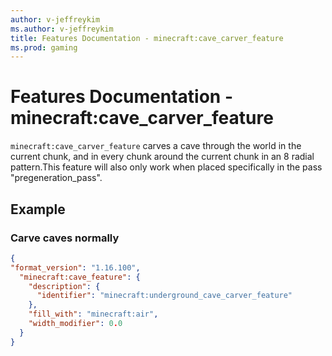 ```yaml
---
author: v-jeffreykim
ms.author: v-jeffreykim
title: Features Documentation - minecraft:cave_carver_feature
ms.prod: gaming
---
```


# Features Documentation - minecraft:cave_carver_feature

`minecraft:cave_carver_feature` carves a cave through the world in the current chunk, and in every chunk around the current chunk in an 8 radial pattern.This feature will also only work when placed specifically in the pass "pregeneration_pass".

## Example

### Carve caves normally

```json
{
"format_version": "1.16.100",
  "minecraft:cave_feature": {
    "description": {
      "identifier": "minecraft:underground_cave_carver_feature"
    },
    "fill_with": "minecraft:air",
    "width_modifier": 0.0
  }
}
```
